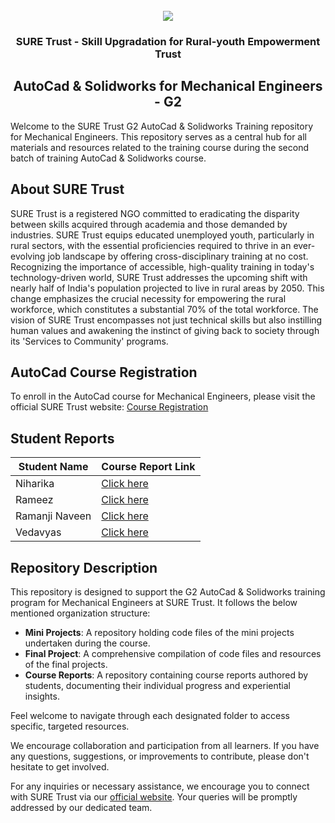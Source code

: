 <!-- PROJECT LOGO -->
<br />

<div align="center">
   <img src='https://user-images.githubusercontent.com/73131499/166115643-d3187f47-d38f-41b2-ae42-5ecbbc60de14.png' />


<h3 align="center">SURE Trust - Skill Upgradation for Rural-youth Empowerment Trust</h3>
  <h2> AutoCad & Solidworks for Mechanical Engineers - G2 </h2>
</div>

Welcome to the SURE Trust G2 AutoCad & Solidworks Training repository for Mechanical Engineers. This repository serves as a central hub for all materials and resources related to the training course during the second batch of training AutoCad & Solidworks course.

## About SURE Trust

SURE Trust is a registered NGO committed to eradicating the disparity between skills acquired through academia and those demanded by industries. SURE Trust equips educated unemployed youth, particularly in rural sectors, with the essential proficiencies required to thrive in an ever-evolving job landscape by offering cross-disciplinary training at no cost. Recognizing the importance of accessible, high-quality training in today's technology-driven world, SURE Trust addresses the upcoming shift with nearly half of India's population projected to live in rural areas by 2050. This change emphasizes the crucial necessity for empowering the rural workforce, which constitutes a substantial 70% of the total workforce. The vision of SURE Trust encompasses not just technical skills but also instilling human values and awakening the instinct of giving back to society through its 'Services to Community' programs. 

## AutoCad Course Registration

To enroll in the AutoCad course for Mechanical Engineers, please visit the official SURE Trust website: [Course Registration](https://suretrustforruralyouth.com/courses/136)

## Student Reports

|Student Name| Course Report Link | 
|------------|--------------------|
|Niharika|[Click here](https://github.com/sure-trust/G2_Autocad/blob/main/Course%20Report/Niharika%20Course%20Report.md)|Rame
|Rameez|[Click here](https://github.com/sure-trust/G2_Autocad/blob/main/Course%20Report/RAMEEZ.md)|
|Ramanji Naveen|[Click here](https://github.com/sure-trust/G2_Autocad/blob/main/Course%20Report/Ramanji%20Naveen.md)|
|Vedavyas|[Click here](https://github.com/sure-trust/G2_Autocad/blob/main/Course%20Report/VEDAVYAS.md)|
## Repository Description

This repository is designed to support the G2 AutoCad & Solidworks training program for Mechanical Engineers at SURE Trust. It follows the below mentioned organization structure:

- **Mini Projects**: A repository holding code files of the mini projects undertaken during the course.
- **Final Project**: A comprehensive compilation of code files and resources of the final projects.
- **Course Reports**: A repository containing course reports authored by students, documenting their individual progress and experiential insights.

Feel welcome to navigate through each designated folder to access specific, targeted resources. 

We encourage collaboration and participation from all learners. If you have any questions, suggestions, or improvements to contribute, please don't hesitate to get involved.

For any inquiries or necessary assistance, we encourage you to connect with SURE Trust via our [official website](https://suretrustforruralyouth.com/). Your queries will be promptly addressed by our dedicated team.
